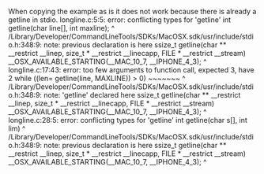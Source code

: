 When copying the example as is it does not work because there is already a
getline in stdio.
longline.c:5:5: error: conflicting types for 'getline'
int getline(char line[], int maxline);
    ^
/Library/Developer/CommandLineTools/SDKs/MacOSX.sdk/usr/include/stdio.h:348:9: note: previous declaration is here
ssize_t getline(char ** __restrict __linep, size_t * __restrict __linecapp, FILE * __restrict __stream) __OSX_AVAILABLE_STARTING(__MAC_10_7, __IPHONE_4_3);
        ^
longline.c:17:43: error: too few arguments to function call, expected 3, have 2
        while ((len= getline(line, MAXLINE)) > 0)
                     ~~~~~~~              ^
/Library/Developer/CommandLineTools/SDKs/MacOSX.sdk/usr/include/stdio.h:348:9: note: 'getline' declared here
ssize_t getline(char ** __restrict __linep, size_t * __restrict __linecapp, FILE * __restrict __stream) __OSX_AVAILABLE_STARTING(__MAC_10_7, __IPHONE_4_3);
        ^
longline.c:28:5: error: conflicting types for 'getline'
int getline(char s[], int lim)
    ^
/Library/Developer/CommandLineTools/SDKs/MacOSX.sdk/usr/include/stdio.h:348:9: note: previous declaration is here
ssize_t getline(char ** __restrict __linep, size_t * __restrict __linecapp, FILE * __restrict __stream) __OSX_AVAILABLE_STARTING(__MAC_10_7, __IPHONE_4_3);
        ^
